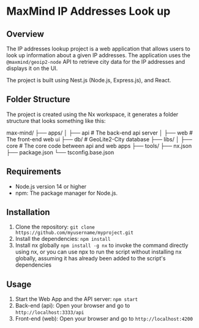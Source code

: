 # MaxMind IP Addresses Look up

## Overview

The IP addresses lookup project is a web application that allows users to look up information about a given IP addresses. The application uses the `@maxmind/geoip2-node` API to retrieve city data for the IP addresses and displays it on the UI.

The project is built using Nest.js (Node.js, Express.js), and React.

## Folder Structure

 The project is created using the Nx workspace, it generates a folder structure that looks something like this:

max-mind/
├── apps/
│   ├── api          # The back-end api server
│   ├── web          # The front-end web ui
├── db/              # GeoLite2-City database
├── libs/
│   ├── core          # The core code between api and web apps
├── tools/
├── nx.json
├── package.json
└── tsconfig.base.json

## Requirements

- Node.js version 14 or higher
- npm: The package manager for Node.js.

## Installation

1. Clone the repository: `git clone https://github.com/myusername/myproject.git`
2. Install the dependencies: `npm install`
3. Install nx globally `npm install -g nx` to invoke the command directly using nx, or you can use npx to run the script without installing nx globally, assuming it has already been added to the script's dependencies


## Usage

1. Start the Web App and the API server: `npm start`
2. Back-end (api): Open your browser and go to `http://localhost:3333/api`
3. Front-end (web): Open your browser and go to `http://localhost:4200`
